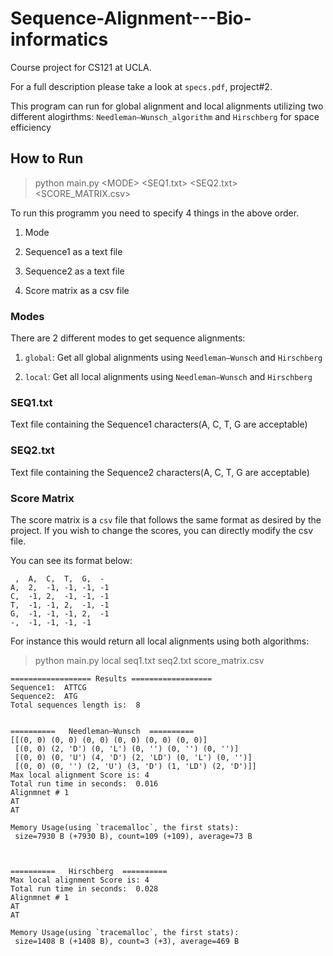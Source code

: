 # Sequence-Alignment---Bio-informatics

Course project for CS121 at UCLA.

For a full description please take a look at `specs.pdf`, project#2.

This program can run for global alignment and local alignments utilizing two different alogirthms: `Needleman–Wunsch_algorithm` and `Hirschberg` for space efficiency

## How to Run

> python main.py  \<MODE> <SEQ1.txt> <SEQ2.txt> <SCORE_MATRIX.csv> 

To run this programm you need to specify 4 things in the above order.

1. Mode 

2. Sequence1 as a text file

3. Sequence2 as a text file

4. Score matrix as a csv file

### Modes

There are 2 different modes to get sequence alignments:

1. `global`: Get all global alignments using `Needleman–Wunsch` and `Hirschberg`

2. `local`: Get all local alignments using `Needleman–Wunsch` and `Hirschberg`

### SEQ1.txt

Text file containing the Sequence1 characters(A, C, T, G are acceptable) 

### SEQ2.txt

Text file containing the Sequence2 characters(A, C, T, G are acceptable) 

### Score Matrix

The score matrix is a `csv` file that follows the same format as desired by the project. If you wish to change the scores, you can directly modify the csv file.

You can see its format below:

```
 ,  A,  C,  T,  G,  -
A,  2,  -1, -1, -1, -1
C,  -1, 2,  -1, -1, -1
T,  -1, -1, 2,  -1, -1
G,  -1, -1, -1, 2,  -1
-,  -1, -1, -1, -1

```

For instance this would return all local alignments using both algorithms:

> python main.py local seq1.txt seq2.txt score_matrix.csv
```
================== Results ==================
Sequence1:  ATTCG
Sequence2:  ATG
Total sequences length is:  8


==========   Needleman–Wunsch  ==========
[[(0, 0) (0, 0) (0, 0) (0, 0) (0, 0) (0, 0)]
 [(0, 0) (2, 'D') (0, 'L') (0, '') (0, '') (0, '')]
 [(0, 0) (0, 'U') (4, 'D') (2, 'LD') (0, 'L') (0, '')]
 [(0, 0) (0, '') (2, 'U') (3, 'D') (1, 'LD') (2, 'D')]]
Max local alignment Score is: 4
Total run time in seconds:  0.016
Alignmnet # 1
AT
AT

Memory Usage(using `tracemalloc`, the first stats):
 size=7930 B (+7930 B), count=109 (+109), average=73 B



==========   Hirschberg  ==========
Max local alignment Score is: 4
Total run time in seconds:  0.028
Alignmnet # 1
AT
AT

Memory Usage(using `tracemalloc`, the first stats):
 size=1408 B (+1408 B), count=3 (+3), average=469 B
```
